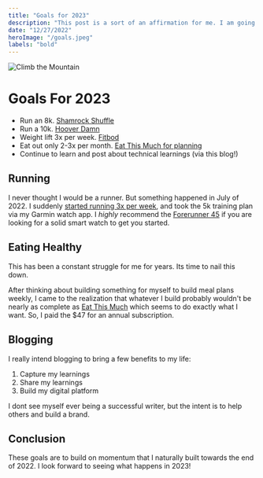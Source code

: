 ```yaml
---
title: "Goals for 2023"
description: "This post is a sort of an affirmation for me. I am going to discuss my vision for 2023."
date: "12/27/2022"
heroImage: "/goals.jpeg"
labels: "bold"
---
```


![Climb the Mountain](/goals.jpeg)

# Goals For 2023

- Run an 8k. [Shamrock Shuffle](https://www.shamrockshuffle.com/)
- Run a 10k. [Hoover Damn](https://www.bbscrun.com/hoover-dam-marathon/)
- Weight lift 3x per week. [Fitbod](https://fitbod.me/)
- Eat out only 2-3x per month. [Eat This Much for planning](https://www.eatthismuch.com/)
- Continue to learn and post about technical learnings (via this blog!)

## Running

I never thought I would be a runner. But something happened in July of 2022. I suddenly [started running 3x per week](/running.png), and took the 5k training plan via my Garmin watch app. I _highly_ recommend the [Forerunner 45](https://www.garmin.com/en-US/p/641121) if you are looking for a solid smart watch to get you started.

## Eating Healthy

This has been a constant struggle for me for years. Its time to nail this down.

After thinking about building something for myself to build meal plans weekly, I came to the realization that whatever I build probably wouldn't be nearly as complete as [Eat This Much](https://www.eatthismuch.com/) which seems to do exactly what I want. So, I paid the $47 for an annual subscription.

## Blogging

I really intend blogging to bring a few benefits to my life:

1. Capture my learnings
2. Share my learnings
3. Build my digital platform

I dont see myself ever being a successful writer, but the intent is to help others and build a brand.

## Conclusion

These goals are to build on momentum that I naturally built towards the end of 2022. I look forward to seeing what happens in 2023!
